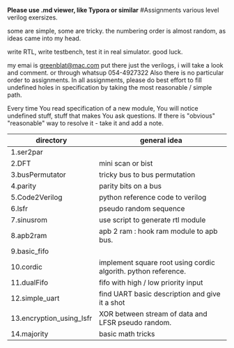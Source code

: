 **Please use .md viewer, like Typora or similar**
#Assignments
various level verilog exersizes.

some are simple, some are tricky.
the numbering order is almost random, as ideas came into my head.

write RTL, write testbench,  test it in real simulator. 
good luck.

my emai is greenblat@mac.com put there just the verilogs, i will take a look and comment. or through whatsup 054-4927322  Also there is no particular order to assignments. In all assignments,  please do best effort to fill undefined holes in specification by taking the most reasonable / simple path.

Every time You read specification of a new module, You will  notice undefined stuff, stuff that makes You ask questions. If there is "obvious" "reasonable" way to resolve it - take it and add a note.



| directory| general idea |
|-----|------|
| 1.ser2par |   |
| 2.DFT | mini scan or bist  |
| 3.busPermutator | tricky bus to bus permutation  |
| 4.parity | parity bits on a bus   |
| 5.Code2Verilog | python reference code to verilog  |
| 6.lsfr | pseudo random sequence  |
| 7.sinusrom | use script to generate rtl module  |
| 8.apb2ram | apb 2 ram : hook ram module to apb bus.  |
| 9.basic_fifo |   |
| 10.cordic | implement square root using cordic algorith. python reference.  |
| 11.dualFifo | fifo with high / low priority input  |
| 12.simple_uart | find UART basic description and give it a shot  |
| 13.encryption_using_lsfr | XOR between stream of data and LFSR pseudo random.   |
| 14.majority | basic math tricks  |
